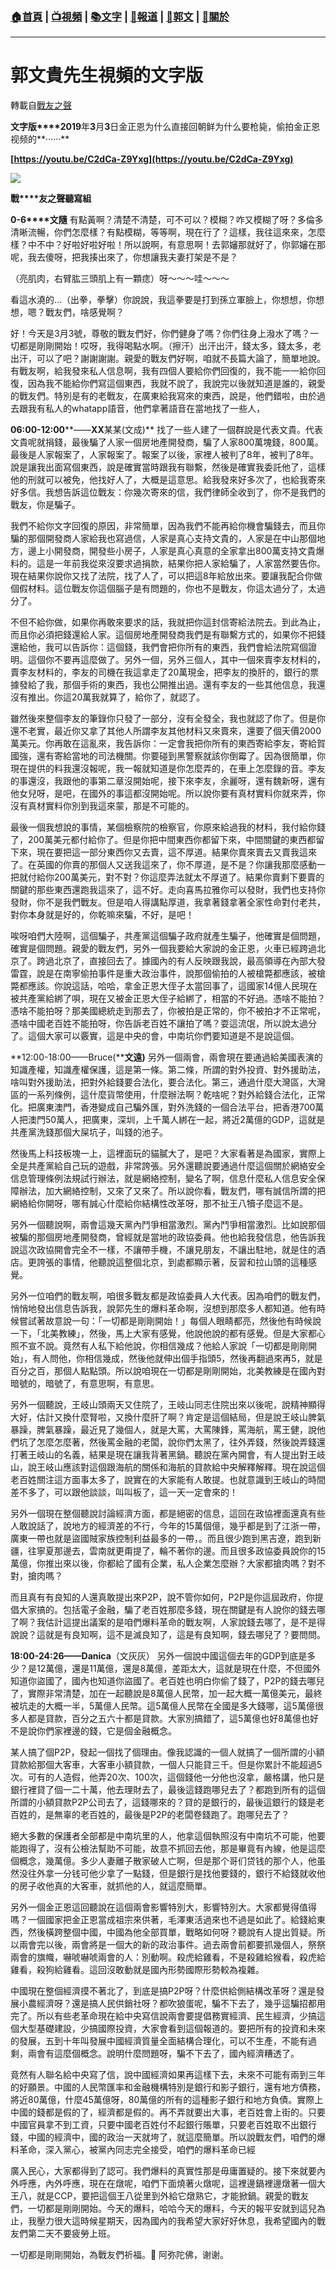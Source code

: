 ###  [:house:首頁](https://github.com/ourhimalayas/home) | [:tv:視頻](https://github.com/ourhimalayas/videos) | [:books:文字](https://github.com/ourhimalayas/txt) | [:newspaper:報道](https://github.com/ourhimalayas/news) | [:eagle:郭文](https://github.com/ourhimalayas/guomedia) | [:pray:關於](https://github.com/ourhimalayas/home/tree/master/about)
---
# 郭文貴先生視頻的文字版
轉載自[戰友之聲](http://littleantvoice.blogspot.com)

**文字版****2019**年**3**月**3**日金正恩为什么直接回朝鲜为什么要枪毙，偷拍金正恩视频的**······**
  

**[https://youtu.be/C2dCa-Z9Yxg](https://youtu.be/C2dCa-Z9Yxg)**





[![](https://2.bp.blogspot.com/-2tGT_BkZcHY/XH4G3muVp-I/AAAAAAAABeQ/IaRyqiUXEXw6hM9ny6p50gxV9q5SAjQ4wCLcBGAs/s400/111.PNG)](https://2.bp.blogspot.com/-2tGT_BkZcHY/XH4G3muVp-I/AAAAAAAABeQ/IaRyqiUXEXw6hM9ny6p50gxV9q5SAjQ4wCLcBGAs/s1600/111.PNG)
  
**戰****友之聲聽寫組**  
  

**0-6****文隨**
有點黃啊？清楚不清楚，可不可以？模糊？咋又模糊了呀？多倫多清晰流暢，你們怎麼樣？有點模糊，等等啊，現在行了？這樣，我往這來來，怎麼樣？中不中？好啦好啦好啦！所以說啊，有意思啊！去郭嬸那就好了，你郭嬸在那呢，我去傻呀，把我揍出來了，你想讓我夫妻打架是不是？  
  

（亮肌肉，右臂肱三頭肌上有一顆痣）呀～～～哇～～～
  

看這水澆的…（出拳，拳擊）你說說，我這拳要是打到孫立軍臉上，你想想，你想想，嗯？戰友們，啥感覺啊？
  

好！今天是3月3號，尊敬的戰友們好，你們健身了嗎？你們往身上潑水了嗎？一切都是剛剛開始！哎呀，我得喝點水啊。（擦汗）出汗出汗，錢太多，錢太多，老出汗，可以了吧？謝謝謝謝。親愛的戰友們好啊，咱就不長篇大論了，簡單地說。有戰友啊，給我發來私人信息啊，我有四個人要給你們回復的，我不能一一給你回復，因為我不能給你們寫這個東西，我就不說了，我說完以後就知道是誰的，親愛的戰友們。特別是有的老戰友，在廣東給我寫來的東西，說是，他們錯啦，由於過去跟我有私人的whatapp語音，他們拿著語音在當地找了一些人，
  

**06:00-12:00****——****XX****某某(文成)**
找了一些人建了一個群說是代表文貴。代表文貴呢就捐錢，最後騙了人家一個房地產開發商，騙了人家800萬塊錢，800萬。最後是人家報案了，人家報案了。報案了以後，家裡人被判了8年，被判了8年。說是讓我出面寫個東西，說是確實當時跟我有聯繫，然後是確實我委託他了，這樣他的刑就可以被免，他找好人了，大概是這意思。給我發來好多次了，也給我寄來好多信。我想告訴這位戰友：你幾次寄來的信，我們律師全收到了，你不是我們的戰友，你是騙子。   
  

我們不給你文字回復的原因，非常簡單，因為我們不能再給你機會騙錢去，而且你騙的那個開發商人家給我也寫過信，人家是真心支持文貴的，人家是在中山那個地方，邊上小開發商，開發些小房子，人家是真心真意的全家拿出800萬支持文貴爆料的。這是一年前我從來沒要求過捐款，結果你把人家給騙了，人家當然要告你。現在結果你說你又找了法院，找了人了，可以把這8年給放出來。要讓我配合你做個假材料。這位戰友你這個腦子是有問題的，你也不是戰友，你這太過分了，太過分了。
  

不但不給你做，如果你再敢來要求的話，我就把你這封信寄給法院去。到此為止，而且你必須把錢還給人家。這個房地產開發商我們是有聯繫方式的，如果你不把錢還給他，我可以告訴你：這個錢，我們會把你所有的東西，我們會給法院寫個證明。這個你不要再這麼做了。另外一個，另外三個人，其中一個來賣李友材料的，賣李友材料的，李友的司機在我這拿走了20萬現金，把李友的換肝的，銀行的票據發給了我，那個手術的東西，我也公開推出過。還有李友的一些其他信息，我還沒有推出。你這20萬我就算了，給你了，就認了。
  

雖然後來整個李友的筆錄你只發了一部分，沒有全發全，我也就認了你了。但是你還不老實，最近你又拿了其他人所謂李友其他材料又來賣來，還要了個天價2000萬美元。你再敢在這亂來，我告訴你：一定會我把你所有的東西寄給李友，寄給賀國強，還有寄給當地的司法機關。你要碰到黑警察就該你倒霉了。因為很簡單，你現在提供的料我還沒報呢，我一報就知道是你怎麼弄的，在車上怎麼錄的音。李友的事還沒，我跟他的事第二章沒開始呢，接下來李友，余麗呀，還有魏新呀，還有他女兒呀，是吧，在國外的事這都沒開始呢。所以說你要有真材實料你就來弄，你沒有真材實料你別到我這來蒙，那是不可能的。
  

最後一個我想說的事情，某個檢察院的檢察官，你原來給過我的材料，我付給你錢了，200萬美元都付給你了。但是你把中間東西你都留下來，中間關鍵的東西都留下來，現在要把這一部分東西你又去賣，這不厚道。結果你賣來賣去又賣我這來了。在英國的你賣的那個人又送我這來了，你不厚道，是不是？你讓我那麼感動一把就付給你200萬美元，對不對？你這麼弄法就太不厚道了。結果你賣剩下要賣的關鍵的那些東西還跑我這來了，這不好。走向喜馬拉雅你可以發財，我們也支持你發財，你不是我們戰友。但是咱人得講點厚道，我拿著錢拿著全家性命對付老共，對你本身就是好的，你乾嘛來騙，不好，是吧！
  

唉呀咱們大陸啊，這個騙子，共產黨這個騙子政府就產生騙子，他確實是個問題，確實是個問題。親愛的戰友們，另外一個我要給大家說的金正恩，火車已經跨過北京了。跨過北京了，直接回去了。據國內的有人反映跟我說，最高領導在內部大發雷霆，說是在南寧偷拍事件是重大政治事件，說那個偷拍的人被槍斃都應該，被槍斃都應該。你說這話，哈哈，拿金正恩大侄子太當回事了，這國家14億人民現在被共產黨給綁了唄，現在又被金正恩大侄子給綁了，相當的不好過。憑啥不能拍？憑啥不能拍呀？那美國總統走到那去了，你被拍是正常的，你不被拍才不正常呢，憑啥中國老百姓不能拍呀，你告訴老百姓不讓拍了嗎？耍這流氓，所以說太過分了。這個大家可以覈實，這是中央的會，中南坑你們要知道是不是說這個。



**12:00-18:00——Bruce(****文遠)**
另外一個兩會，兩會現在要通過給美國表演的知識產權，知識產權保護，這是第一條。第二條，所謂的對外投資、對外援助法，啥叫對外援助法，把對外給錢要合法化，要合法化。第三，通過什麼大灣區，大灣區的一系列條例，這什麼貨幣使用，什麼辦法啊？乾啥呢？對外給錢合法化，正常化。把廣東澳門，香港變成自己騙外匯，對外洗錢的一個合法平台，把香港700萬人把澳門50萬人，把廣東，深圳，上千萬人綁在一起，將近2萬億的GDP，這就是共產黨洗錢那個大屎坑子，叫錢的池子。  
  

然後馬上科技板塊一上，這裡面玩的貓膩大了，是吧？大家看著是為國家，實際上全是共產黨給自己玩的遊戲，非常誇張。另外還聽說要通過什麼這個關於網絡安全信息管理條例法規試行辦法，就是網絡控制，變名了啊，信息什麼私人信息安全保障辦法，加大網絡控制，又來了又來了。所以說你看，戰友們，哪有誠信所謂的把網絡給你開呀，哪有誠心什麼給你結構性改革呀，那不扯王八犢子麼這不是。
  

另外一個聽說啊，兩會這幾天黨內鬥爭相當激烈。黨內鬥爭相當激烈。比如說那個被騙的那個房地產開發商，曾經就是當地的政協委員。他也給我發信息，他告訴我說這次政協開會完全不一樣，不讓帶手機，不讓見朋友，不讓出駐地，就是住的酒店。更誇張的事情，他聽說這整個北京，到處都顯示著，反習和拉山頭的這種感覺。
  

另外一位咱們的戰友啊，咱很多戰友都是政協委員人大代表。因為咱們的戰友們，悄悄地發出信息告訴我，說郭先生的爆料革命啊，沒想到那麼多人都知道。他有時候嘗試著故意說一句：「一切都是剛剛開始！」每個人眼睛都亮，然後他有時候說一下，「北美教練」，然後，馬上大家有感覺，他說他說的都有感覺。但是大家都心照不宣不說。竟然有人私下給他說，你相信幾成？他給人家說「一切都是剛剛開始」，有人問他，你相信幾成，然後他就伸出個手指頭5，然後再翻過來再5，就是百分之百，那個人點點頭。所以說咱現在一切都是剛剛開始，北美教練是在國內對暗號的，暗號了，有意思啊，有意思。
  

另外一個聽說，王岐山頭兩天又住院了，王岐山同志住院出來以後呢，說精神顯得大好，估計又換什麼腎啦，又換什麼肝了啊？肯定是這個結局，但是說王岐山脾氣暴躁，脾氣暴躁，最近見了幾個人，就是大罵，大罵陳鋒，罵海航，罵王健，說他們坑了怎麼怎麼著，然後罵金融的老闆，說你們太黑了，往外弄錢，然後說弄錢還打著王岐山的名義，結果是現在讓我背著黑鍋。聽說在黨內開會，有人提出對王岐山，說王岐山應該對這個跟海航的關係和海航的貸款給中央解釋解釋。現在說這個老百姓關注這方面事太多了，說實在的大家能有人敢提。也就意識到王岐山的時間差不多了，可以跟他談談，叫叫板了，這一天一定會來的！
  

另外一個現在整個聽說討論經濟方面，都是絕密的信息，這回在政協裡面還真有些人敢說話了，說地方的經濟差的不行，今年的15萬個億，幾乎都是到了江浙一帶，廣東一帶也就是盜國賊家族控制利益最多的一帶，。而且很少跑到黑吉遼，跑到新疆，往寧夏那邊去，雲南就更甭提了，輪不著你的邊。而且很多政協委員說你的15萬億，你推出來以後，你都給了國有企業，私人企業怎麼辦？大家都搶肉嗎？對不對，搶肉嗎？
  

而且真有有良知的人還真敢提出來P2P，說不管你如何，P2P是你這屆政府，你提倡大家搞的。包括電子金融，騙了老百姓那麼多錢，現在關鍵是有人說你的錢去哪了啊？我估計這提出議案的是咱們爆料革命的戰友啊，人家說錢去哪了，是不是得說說？這就是有良知啊，這不是滅良知了，這是有良知啊，錢去哪兒了？要問問。
  

**18:00-24:26——Danica**（文灰灰）
另外一個說中國這個去年的GDP到底是多少？是12萬億，還是11萬億，還是8萬億，差距太大，這就是現在什麼，不但國外知道你盜國了，國內也知道你盜國了。老百姓也明白你偷了錢了，P2P的錢去哪兒了，實際非常清楚，加在一起聽說是8萬億人民幣，加一起大概一萬億美元，最終被坑走的大概一半，5萬億人民幣。這5萬億人民幣在全國是多大錢哪，這5萬億很多人都是貸款，百分之五六十都是貸款。大家別搞錯了，這5萬億也好8萬億也好不是說你們家裡邊的錢，它是個金融概念。  
  

某人搞了個P2P，發起一個找了個理由。像我認識的一個人就搞了一個所謂的小額貸款給那個大客車，大客車小額貸款，一個人只能貸三千。但是你累計不能超過5次。可有的人造假，他弄20次、100次，這個錢他一分他也沒拿，嚴格講，他只是銀行裡貸了個一二十萬，他去理財去了，最後這錢跑哪兒去了？都跑到所有的這個所謂的小額貸款P2P公司去了，這錢哪來的？貸的是銀行的，最後這銀行的錢是老百姓的，是無辜的老百姓的，最後是P2P的老闆卷錢跑了。跑哪兒去了？
  

絕大多數的保護者全部都是中南坑里的人，他拿這個執照沒有中南坑不可能，他要能跑得了，沒有公檢法幫助不可能，故意不抓回去他，那是畢竟有內線，他是這麼個概念，幾萬億。多少人妻離子散家破人亡啊，但是那个哥们贷钱的那个人，他虽然没往外拿一分钱可他少拿了一點錢，但是銀行是找他要錢的，銀行不給錢就收他的房子收他真的大客車，就抓他的人，就這麼簡單。
  

另外一個金正恩這回聽說在這個兩會影響特別大，影響特別大。大家都覺得值得嗎？一個國家把金正恩當成祖宗來供著，毛澤東活過來也不過是如此了。給錢給東西，然後橫跨整個中國，中國為他全部買單，戰略如何呀？聽說有人提出質疑。所以兩會完以後，兩會將是一個大的新的政治事件。過去兩會前都要抓幾個人，祭祭兩會的旗幟，嚇唬嚇唬兩會的人：別動啊。殺虎給雞看，不是殺雞給猴看，殺虎給雞看，殺狗給雞看。這回沒敢動就是國內形勢國際形勢較為複雜。
  

中國現在整個經濟摸不著北了，到底是搞P2P呀？什麼供給側結構改革呀？還是發展小農經濟呀？還是搞人民供銷社呀？都吹狼蛋呢，騙不下去了，幾乎這騙招都用完了。所以有些老革命現在給中央寫信說兩會要提倡務實經濟、民生經濟，少搞這個大型基礎建設，少搞國際投資，大家會看到這個報道的。要把所有的投資和未來的發展，五到十年叫發展中國經濟質量全面結構合理化，可以不生產，不能有過剩，兩會有這麼個概念。說明什麼問題呀，騙不下去了，國內經濟糟透了。
  

竟然有人聯名給中央寫了信，說中國經濟如果再這樣下去，未來不可能有兩到三年的好願景。中國的人民幣匯率和金融機構特別是銀行和影子銀行，還有地方債務，將近80萬億，什麼45萬億呀，80萬億的所有的這種影子銀行和地方負債。實際上中國的錢都是假的了，經濟都是假的。再不弄就要出大事，老百姓會上街的。只要中國官員拿不到工資，只要中國老百姓付不起銀行賬單，只要老百姓取不出銀行錢，中國的經濟中，國的政治一天就垮了，就這麼簡單。所以說戰友們，咱們的爆料革命，深入黨心，被黨內同志完全接受，咱們的爆料革命已經
  

廣入民心，大家都得到了認可。我們爆料的真實性那是毋庸置疑的。接下來就要內外呼應，內外呼應，現在在燉呢，咱們下面燒著火燉呢，這裡邊鍋裡邊燉著一個大王八，就是CCP，要把這個王八從里到外給它燉熟它，才能掀鍋。親愛的戰友們，一切都是剛剛開始。今天的爆料，哈哈今天的爆料，今天的報平安就到這兒為止，我壓力很大這時候星期天，因為國內的我希望大家好好休息，我希望國內的戰友們第二天不要疲勞上班。
  

一切都是剛剛開始，為戰友們祈福。🙏 阿弥陀佛，谢谢。
<u></u><sub></sub><sup></sup><strike></strike>
